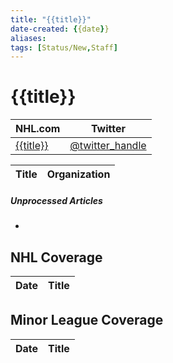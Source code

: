 ```yaml
---
title: "{{title}}"
date-created: {{date}}
aliases: 
tags: [Status/New,Staff]
---
```


# {{title}}

NHL.com | Twitter
-|-
[{{title}}]() | [@twitter_handle](https://twitter.com/)

Title | Organization 
--- | ---


##### Unprocessed Articles
- 

## NHL  Coverage
Date | Title
---|---



## Minor League Coverage
Date | Title
---|---



